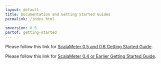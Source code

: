```yaml
---
layout: default
title: Documentation and Getting Started Guides
permalink: /index.html

smversion: 0.5
partof: getting-started
---
```



Please follow this link for [ScalaMeter 0.5 and 0.6 Getting Started Guide](/home/gettingstarted/0.5/).

Please follow this link for [ScalaMeter 0.4 or Earlier Getting Started Guide](/home/gettingstarted/0.4/).

